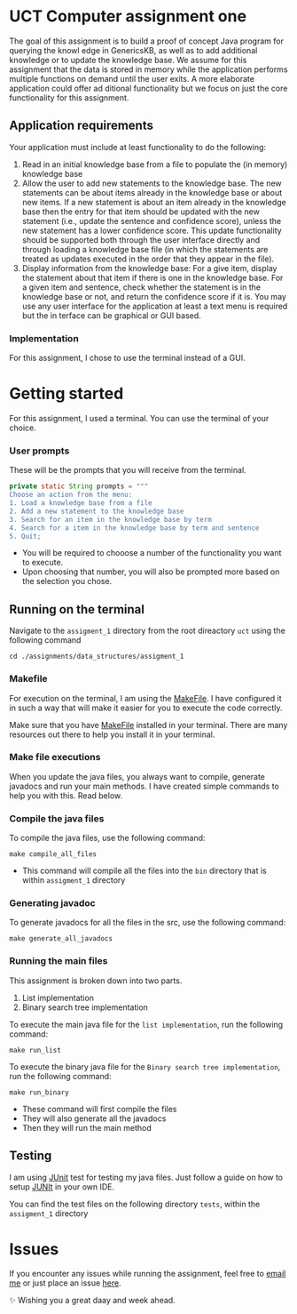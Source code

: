 # UCT Computer assignment one

The goal of this assignment is to build a proof of concept Java program for querying the knowl 
edge in GenericsKB, as well as to add additional knowledge or to update the knowledge base.
We assume for this assignment that the data is stored in memory while the application performs
multiple functions on demand until the user exits. A more elaborate application could offer ad 
ditional functionality but we focus on just the core functionality for this assignment.

## Application requirements
Your application must include at least functionality to do the following:
1. Read in an initial knowledge base from a file to populate the (in memory) knowledge base
2. Allow the user to add new statements to the knowledge base. The new statements can be about items already in the knowledge base or about new items. If a new statement is about an item already in the knowledge base then the entry for that item should be updated with the new statement (i.e., update the sentence and confidence score), unless the new statement has a lower confidence score. This update functionality should be supported both through the user interface directly and through loading a knowledge base file (in which the statements are treated as updates executed in the order that they appear in the file).
3. Display information from the knowledge base: For a give item, display the statement about that item if there is one in the knowledge base. For a given item and sentence, check whether the statement is in the knowledge base or not, and return the confidence score if it is. You may use any user interface for the application at least a text menu is required but the in terface can be graphical or GUI based.

### Implementation
For this assignment, I chose to use the terminal instead of a GUI.

# Getting started
For this assignment, I used a terminal. You can use the terminal of your choice.

### User prompts
These will be the prompts that you will receive from the terminal.
```java
private static String prompts = """
Choose an action from the menu:
1. Load a knowledge base from a file
2. Add a new statement to the knowledge base
3. Search for an item in the knowledge base by term
4. Search for a item in the knowledge base by term and sentence
5. Quit;
```
- You will be required to chooose a number of the functionality you want to execute.
- Upon choosing that number, you will also be prompted more based on the selection you chose.

## Running on the terminal
Navigate to the `assigment_1` directory from the root direactory `uct` using the following command
```terminal
cd ./assignments/data_structures/assigment_1
```
### Makefile
For execution on the terminal, I am using the [MakeFile](https://makefiletutorial.com/). I have configured it in such a way that will make it easier for you to execute the code correctly.

Make sure that you have [MakeFile](https://makefiletutorial.com/) installed in your terminal. There are many resources out there to help you install it in your terminal.

### Make file executions
When you update the java files, you always want to compile, generate javadocs and run your main methods.
I have created simple commands to help you with this. Read below.

### Compile the java files
To compile the java files, use the following command:
```terminal
make compile_all_files
```
- This command will compile all the files into the `bin` directory that is within `assigment_1` directory

### Generating javadoc
To generate javadocs for all the files in the src, use the following command:
```terminal
make generate_all_javadocs
```

### Running the main files
This assignment is broken down into two parts.
1. List implementation
2. Binary search tree implementation

To execute the main java file for the `list implementation`, run the following command:
```terminal
make run_list
```

To execute the binary java file for the `Binary search tree implementation`, run the following command:
```terminal
make run_binary
```
- These command will first compile the files
- They will also generate all the javadocs
- Then they will run the main method

## Testing
I am using [JUnit](https://junit.org/junit5/) test for testing my java files. Just follow a guide on how to setup [JUNIt](https://junit.org/junit5/) in your own IDE.

You can find the test files on the following directory `tests`, within the `assigment_1` directory

# Issues
If you encounter any issues while running the assignment, feel free to [email me](awonke@contawo.com) or just place an issue [here](https://github.com/Awonke11/uct). 

✨ Wishing you a great daay and week ahead.